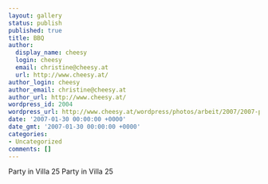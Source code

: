 ```yaml
---
layout: gallery
status: publish
published: true
title: BBQ
author:
  display_name: cheesy
  login: cheesy
  email: christine@cheesy.at
  url: http://www.cheesy.at/
author_login: cheesy
author_email: christine@cheesy.at
author_url: http://www.cheesy.at/
wordpress_id: 2004
wordpress_url: http://www.cheesy.at/wordpress/photos/arbeit/2007/2007-peptec1/bbq/
date: '2007-01-30 00:00:00 +0000'
date_gmt: '2007-01-30 00:00:00 +0000'
categories:
- Uncategorized
comments: []
---
```

<!--:de-->Party in Villa 25
<!--:--><!--:en-->Party in Villa 25
<!--:-->
